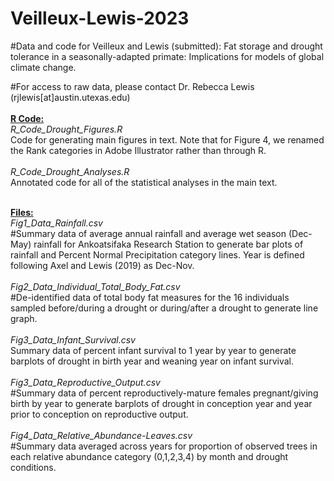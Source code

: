 # Veilleux-Lewis-2023

#Data and code for Veilleux and Lewis (submitted): Fat storage and drought tolerance in a seasonally-adapted primate: Implications for models of global climate change.

#For access to raw data, please contact Dr. Rebecca Lewis (rjlewis[at]austin.utexas.edu)
<br><br>
<strong><u>R Code:</u></strong><br>
<i>R_Code_Drought_Figures.R </i><br>
Code for generating main figures in text. Note that for Figure 4, we renamed the Rank categories in Adobe Illustrator rather than through R.<br>
<br>
<i>R_Code_Drought_Analyses.R </i><br>
Annotated code for all of the statistical analyses in the main text.

<br>
<strong><u>Files:</strong></u><br>
<i>Fig1_Data_Rainfall.csv</i><br>
#Summary data of average annual rainfall and average wet season (Dec-May) rainfall for Ankoatsifaka Research Station to generate bar plots of rainfall and Percent Normal Precipitation category lines. Year is defined following Axel and Lewis (2019) as Dec-Nov.
<br><br>
<i>Fig2_Data_Individual_Total_Body_Fat.csv</i><br>
#De-identified data of total body fat measures for the 16 individuals sampled before/during a drought or during/after a drought to generate line graph.
<br><br>
<i>Fig3_Data_Infant_Survival.csv</i><br>
Summary data of percent infant survival to 1 year by year to generate barplots of drought in birth year and weaning year on infant survival.
<br><br>
<i>Fig3_Data_Reproductive_Output.csv</i><br>
#Summary data of percent reproductively-mature females pregnant/giving birth by year to generate barplots of drought in conception year and year prior to conception on reproductive output.
<br><br>
<i>Fig4_Data_Relative_Abundance-Leaves.csv</i><br>
#Summary data averaged across years for proportion of observed trees in each relative abundance category (0,1,2,3,4) by month and drought conditions.


